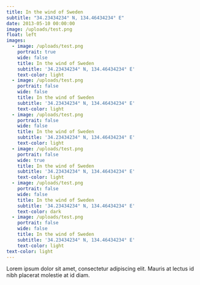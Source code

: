 ```yaml
---
title: In the wind of Sweden
subtitle: "34.23434234° N, 134.46434234° E"
date: 2013-05-10 00:00:00
image: /uploads/test.png
float: left
images: 
  - image: /uploads/test.png
    portrait: true
    wide: false
    title: In the wind of Sweden
    subtitle: '34.23434234° N, 134.46434234° E'
    text-color: light
  - image: /uploads/test.png
    portrait: false
    wide: false
    title: In the wind of Sweden
    subtitle: '34.23434234° N, 134.46434234° E'
    text-color: light
  - image: /uploads/test.png
    portrait: false
    wide: false
    title: In the wind of Sweden
    subtitle: '34.23434234° N, 134.46434234° E'
    text-color: light
  - image: /uploads/test.png
    portrait: false
    wide: true
    title: In the wind of Sweden
    subtitle: '34.23434234° N, 134.46434234° E'
    text-color: light
  - image: /uploads/test.png
    portrait: false
    wide: false
    title: In the wind of Sweden
    subtitle: '34.23434234° N, 134.46434234° E'
    text-color: dark
  - image: /uploads/test.png
    portrait: false
    wide: false
    title: In the wind of Sweden
    subtitle: '34.23434234° N, 134.46434234° E'
    text-color: light
text-color: light
---
```


Lorem ipsum dolor sit amet, consectetur adipiscing elit. Mauris at lectus id nibh placerat molestie at id diam.